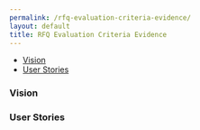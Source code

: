 ```yaml
---
permalink: /rfq-evaluation-criteria-evidence/
layout: default
title: RFQ Evaluation Criteria Evidence
---
```



* [Vision](#vision)
* [User Stories](#user-stories)

### <a name="vision"></a>Vision ###

### <a name="user-stories"></a>User Stories ###

